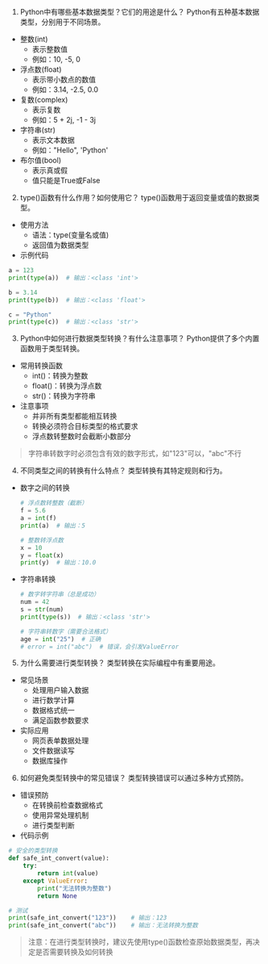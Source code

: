 1. Python中有哪些基本数据类型？它们的用途是什么？
Python有五种基本数据类型，分别用于不同场景。
- 整数(int)
    - 表示整数值
    - 例如：10, -5, 0
- 浮点数(float)
    - 表示带小数点的数值
    - 例如：3.14, -2.5, 0.0
- 复数(complex)
    - 表示复数
    - 例如：5 + 2j, -1 - 3j
- 字符串(str)
    - 表示文本数据
    - 例如："Hello", 'Python'
- 布尔值(bool)
    - 表示真或假
    - 值只能是True或False

2. type()函数有什么作用？如何使用它？
type()函数用于返回变量或值的数据类型。
- 使用方法
    - 语法：type(变量名或值)
    - 返回值为数据类型
- 示例代码
```python
a = 123
print(type(a))  # 输出：<class 'int'>

b = 3.14
print(type(b))  # 输出：<class 'float'>

c = "Python"
print(type(c))  # 输出：<class 'str'>
```

3. Python中如何进行数据类型转换？有什么注意事项？
Python提供了多个内置函数用于类型转换。
- 常用转换函数
    - int()：转换为整数
    - float()：转换为浮点数
    - str()：转换为字符串
- 注意事项
    - 并非所有类型都能相互转换
    - 转换必须符合目标类型的格式要求
    - 浮点数转整数时会截断小数部分

> 字符串转数字时必须包含有效的数字形式，如"123"可以，"abc"不行

4. 不同类型之间的转换有什么特点？
类型转换有其特定规则和行为。
- 数字之间的转换
    ```python
    # 浮点数转整数（截断）
    f = 5.6
    a = int(f)
    print(a)  # 输出：5
    
    # 整数转浮点数
    x = 10
    y = float(x)
    print(y)  # 输出：10.0
    ```
- 字符串转换
    ```python
    # 数字转字符串（总是成功）
    num = 42
    s = str(num)
    print(type(s))  # 输出：<class 'str'>
    
    # 字符串转数字（需要合法格式）
    age = int("25")  # 正确
    # error = int("abc")  # 错误，会引发ValueError
    ```

5. 为什么需要进行类型转换？
类型转换在实际编程中有重要用途。
- 常见场景
    - 处理用户输入数据
    - 进行数学计算
    - 数据格式统一
    - 满足函数参数要求
- 实际应用
    - 网页表单数据处理
    - 文件数据读写
    - 数据库操作

6. 如何避免类型转换中的常见错误？
类型转换错误可以通过多种方式预防。
- 错误预防
    - 在转换前检查数据格式
    - 使用异常处理机制
    - 进行类型判断
- 代码示例
```python
# 安全的类型转换
def safe_int_convert(value):
    try:
        return int(value)
    except ValueError:
        print("无法转换为整数")
        return None

# 测试
print(safe_int_convert("123"))    # 输出：123
print(safe_int_convert("abc"))    # 输出：无法转换为整数
```

> 注意：在进行类型转换时，建议先使用type()函数检查原始数据类型，再决定是否需要转换及如何转换